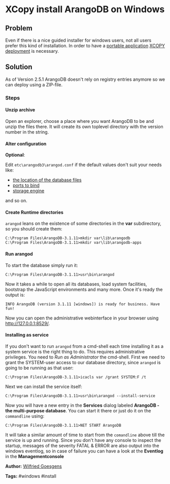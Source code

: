 XCopy install ArangoDB on Windows
=================================

Problem
-------

Even if there is a nice guided installer for windows users, not all users prefer this kind of installation. In order to have a [portable application](http://en.wikipedia.org/wiki/Portable_application) [XCOPY deployment](http://en.wikipedia.org/wiki/XCOPY_deployment) is necessary.

Solution
--------
As of Version 2.5.1 ArangoDB doesn't rely on registry entries anymore so we can deploy using a ZIP-file.

### Steps

#### Unzip archive

Open an explorer, choose a place where you want ArangoDB to be and unzip the files there. It will create its own toplevel directory with the version number in the string.

#### Alter configuration

**Optional**:

Edit `etc\arangodb3\arangod.conf` if the default values don't suit your needs 
like:

- [the location of the database files](https://docs.arangodb.com/latest/Manual/Administration/Configuration/Wal.html)
- [ports to bind](https://docs.arangodb.com/latest/Manual/Administration/Configuration/Endpoint.html)
- [storage engine](https://docs.arangodb.com/latest/Manual/Administration/Configuration/GeneralArangod.html#storage-engine)

and so on.



#### Create Runtime directories

`arangod` leans on the existence of some directories in the **var** subdirectory, so you should create them:

```
C:\Program Files\ArangoDB-3.1.11>mkdir var\lib\arangodb
C:\Program Files\ArangoDB-3.1.11>mkdir var\lib\arangodb-apps
```

#### Run arangod

To start the database simply run it:

```
C:\Program Files\ArangoDB-3.1.11>usr\bin\arangod
```

Now it takes a while to open all its databases, load system facilities, bootstrap the JavaScript environments and many more. Once it's ready the output is:

```
INFO ArangoDB (version 3.1.11 [windows]) is ready for business. Have fun!
```

Now you can open the administrative webinterface in your browser using http://127.0.0.1:8529/.

#### Installing as service

If you don't want to run `arangod` from a cmd-shell each time installing it as a system service is the right thing to do.
This requires administrative privileges. You need to *Run as Administrator* the cmd-shell.
First we need to grant the SYSTEM-user access to our database directory, since `arangod` is going to be running as that user:

```
C:\Program Files\ArangoDB-3.1.11>icacls var /grant SYSTEM:F /t
```

Next we can install the service itself:

```
C:\Program Files\ArangoDB-3.1.11>usr\bin\arangod --install-service
```

Now you will have a new entry in the **Services** dialog labeled **ArangoDB - the multi-purpose database**. You can start it there or just do it on the `commandline` using:

```
C:\Program Files\ArangoDB-3.1.11>NET START ArangoDB
```

It will take a similar amount of time to start from the `comandline` above till the service is up and running.
Since you don't have any console to inspect the startup, messages of the severity FATAL & ERROR are also output into the windows eventlog, so in case of failure you can have a look at the **Eventlog** in the **Managementconsole**

**Author:** [Wilfried Goesgens](https://github.com/dothebart)

**Tags:** #windows #install
